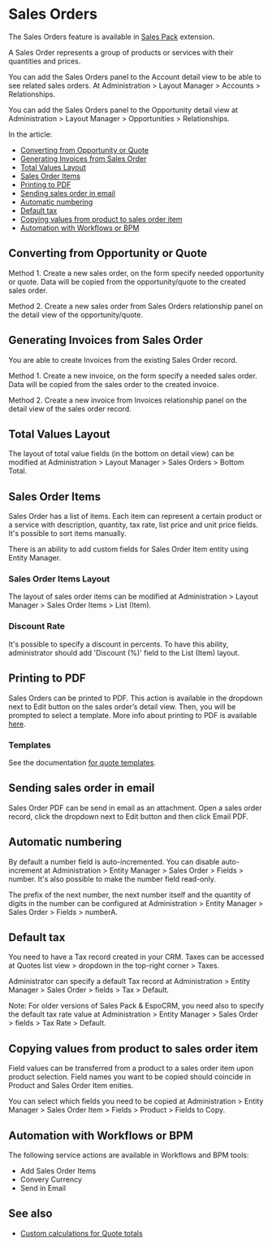 # Sales Orders

The Sales Orders feature is available in [Sales Pack](https://www.espocrm.com/extensions/sales-pack/) extension.

A Sales Order represents a group of products or services with their quantities and prices.

You can add the Sales Orders panel to the Account detail view to be able to see related sales orders. At Administration > Layout Manager > Accounts > Relationships.

You can add the Sales Orders panel to the Opportunity detail view at Administration > Layout Manager > Opportunities > Relationships.

In the article:

* [Converting from Opportunity or Quote](#converting-from-opportunity-or-quote)
* [Generating Invoices from Sales Order](#generating-invoices-from-sales-order)
* [Total Values Layout](#total-values-layout)
* [Sales Order Items](#sales-order-items)
* [Printing to PDF](#printing-to-pdf)
* [Sending sales order in email](#sending-sales-order-in-email)
* [Automatic numbering](#automatic-numbering)
* [Default tax](#default-tax)
* [Copying values from product to sales order item](#copying-values-from-product-to-sales-order-item)
* [Automation with Workflows or BPM](#automation-with-workflows-or-bpm)

## Converting from Opportunity or Quote

Method 1. Create a new sales order, on the form specify needed opportunity or quote. Data will be copied from the opportunity/quote to the created sales order.

Method 2. Create a new sales order from Sales Orders relationship panel on the detail view of the opportunity/quote.

## Generating Invoices from Sales Order

You are able to create Invoices from the existing Sales Order record.

Method 1. Create a new invoice, on the form specify a needed sales order. Data will be copied from the sales order to the created invoice.

Method 2. Create a new invoice from Invoices relationship panel on the detail view of the sales order record.

## Total Values Layout

The layout of total value fields (in the bottom on detail view) can be modified at Administration > Layout Manager > Sales Orders > Bottom Total.

## Sales Order Items

Sales Order has a list of items. Each item can represent a certain product or a service with description, quantity, tax rate, list price and unit price fields. It's possible to sort items manually.

There is an ability to add custom fields for Sales Order Item entity using Entity Manager.

### Sales Order Items Layout

The layout of sales order items can be modified at Administration > Layout Manager > Sales Order Items > List (Item).

### Discount Rate

It's possible to specify a discount in percents. To have this ability, administrator should add 'Discount (%)' field to the List (Item) layout.

## Printing to PDF

Sales Orders can be printed to PDF. This action is available in the dropdown next to Edit button on the sales order’s detail view. Then, you will be prompted to select a template. More info about printing to PDF is available [here](printing-to-pdf.md).

### Templates

See the documentation [for quote templates](quotes.md#templates).

## Sending sales order in email

Sales Order PDF can be send in email as an attachment. Open a sales order record, click the dropdown next to Edit button and then click Email PDF.

## Automatic numbering

By default a number field is auto-incremented. You can disable auto-increment at Administration > Entity Manager > Sales Order > Fields > number. It's also possible to make the number field read-only.

The prefix of the next number, the next number itself and the quantity of digits in the number can be configured at Administration > Entity Manager > Sales Order > Fields > numberA.

## Default tax

You need to have a Tax record created in your CRM. Taxes can be accessed at Quotes list view > dropdown in the top-right corner > Taxes.

Administrator can specify a default Tax record at Administration > Entity Manager > Sales Order > fields > Tax > Default.

Note: For older versions of Sales Pack & EspoCRM, you need also to specify the default tax rate value at Administration > Entity Manager > Sales Order > fields > Tax Rate > Default.

## Copying values from product to sales order item

Field values can be transferred from a product to a sales order item upon product selection. Field names you want to be copied should coincide in Product and Sales Order Item enities.

You can select which fields you need to be copied at Administration > Entity Manager > Sales Order Item > Fields > Product > Fields to Copy.

## Automation with Workflows or BPM

The following service actions are available in Workflows and BPM tools:

* Add Sales Order Items
* Convery Currency
* Send in Email

## See also

* [Custom calculations for Quote totals](../development/quote-custom-calculations.md)
